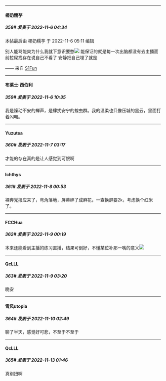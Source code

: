 

*****

####  椰奶糯芋  
##### 358#       发表于 2022-11-6 04:34

 本帖最后由 椰奶糯芋 于 2022-11-6 05:11 编辑 

别人能骂能爽为什么我就下意识要憋<img src="https://static.saraba1st.com/image/smiley/face2017/067.png" referrerpolicy="no-referrer">
能保证的就是每一次出脑都没有去主播面前拉屎找存在说自己不看了 安静把自己埋了就是

—— 来自 [S1Fun](https://s1fun.koalcat.com)



*****

####  布莱士·西伯利  
##### 359#       发表于 2022-11-6 10:35

我是躁动不安的蝉声，是肆扰安宁的蝗虫群。我的温柔也只像压城的黑云，里面打着闪电。



*****

####  Yuzutea  
##### 360#       发表于 2022-11-7 03:17

才能的存在真的是让人感觉到可恨啊



*****

####  Ichthys  
##### 361#       发表于 2022-11-8 00:53

裸奔党报应来了，弯角落地，屏幕碎了成麻花，一查换屏要2k，考虑换个红米了。



*****

####  FCCHua  
##### 362#       发表于 2022-11-9 00:19

本来还能看到主播的练习直播，结果可倒好，不懂某位补那一嘴的意义<img src="https://static.saraba1st.com/image/smiley/face2017/020.png" referrerpolicy="no-referrer">



*****

####  QcLLL  
##### 363#       发表于 2022-11-9 03:20

晚安



*****

####  雪风utopia  
##### 364#       发表于 2022-11-10 02:49

聊了半天，感觉好可悲，不至于不至于



*****

####  QcLLL  
##### 365#       发表于 2022-11-13 01:46

真别扭啊

